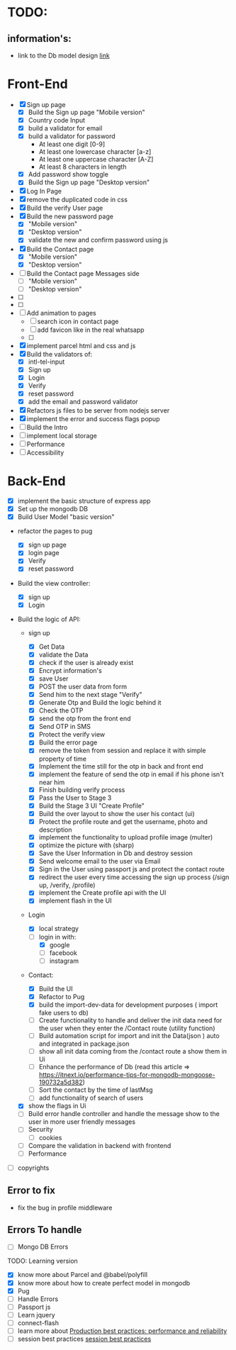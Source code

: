 # TODO:

## information's:

- link to the Db model design [link](https://drawsql.app/aa-12/diagrams/whatsapp)

# Front-End

- [x] Sign up page
  - [x] Build the Sign up page "Mobile version"
  - [x] Country code Input
  - [x] build a validator for email
  - [x] build a validator for password
    - At least one digit [0-9]
    - At least one lowercase character [a-z]
    - At least one uppercase character [A-Z]
    - At least 8 characters in length
  - [x] Add password show toggle
  - [x] Build the Sign up page "Desktop version"
- [x] Log In Page
- [x] remove the duplicated code in css
- [x] Build the verify User page
- [x] Build the new password page
  - [x] "Mobile version"
  - [x] "Desktop version"
  - [x] validate the new and confirm password using js
- [x] Build the Contact page
  - [x] "Mobile version"
  - [x] "Desktop version"
- [ ] Build the Contact page Messages side
  - [ ] "Mobile version"
  - [ ] "Desktop version"
- [ ]
- [ ]
- [ ] Add animation to pages
  - [ ] search icon in contact page
  - [ ] add favicon like in the real whatsapp
  - [ ]
- [x] implement parcel html and css and js
- [x] Build the validators of:
  - [x] intl-tel-input
  - [x] Sign up
  - [x] Login
  - [x] Verify
  - [x] reset password
  - [x] add the email and password validator
- [x] Refactors js files to be server from nodejs server
- [x] implement the error and success flags popup
- [ ] Build the Intro
- [ ] implement local storage
- [ ] Performance
- [ ] Accessibility

# Back-End

- [x] implement the basic structure of express app
- [x] Set up the mongodb DB
- [x] Build User Model "basic version"
- refactor the pages to pug
  - [x] sign up page
  - [x] login page
  - [x] Verify
  - [x] reset password
- Build the view controller:
  - [x] sign up
  - [x] Login
- Build the logic of API:

  - sign up
    - [x] Get Data
    - [x] validate the Data
    - [x] check if the user is already exist
    - [x] Encrypt information's
    - [x] save User
    - [x] POST the user data from form
    - [x] Send him to the next stage "Verify"
    - [x] Generate Otp and Build the logic behind it
    - [x] Check the OTP
    - [x] send the otp from the front end
    - [x] Send OTP in SMS
    - [x] Protect the verify view
    - [x] Build the error page
    - [x] remove the token from session and replace it with simple property of time
    - [x] Implement the time still for the otp in back and front end
    - [x] implement the feature of send the otp in email if his phone isn't near him
    - [x] Finish building verify process
    - [x] Pass the User to Stage 3
    - [x] Build the Stage 3 UI "Create Profile"
    - [x] Build the over layout to show the user his contact (ui)
    - [x] Protect the profile route and get the username, photo and description
    - [x] implement the functionality to upload profile image (multer)
    - [x] optimize the picture with (sharp)
    - [x] Save the User Information in Db and destroy session
    - [x] Send welcome email to the user via Email
    - [x] Sign in the User using passport js and protect the contact route
    - [x] redirect the user every time accessing the sign up process (/sign up, /verify, /profile)
    - [x] implement the Create profile api with the UI
    - [x] implement flash in the UI
  - Login
    - [x] local strategy
    - [ ] login in with:
      - [x] google
      - [ ] facebook
      - [ ] instagram
  - Contact:

    - [x] Build the UI
    - [x] Refactor to Pug
    - [x] build the import-dev-data for development purposes ( import fake users to db)
    - [ ] Create functionality to handle and deliver the init data need for the user when they enter the /Contact route (utility function)
    - [ ] Build automation script for import and init the Data(json ) auto and integrated in package.json
    - [ ] show all init data coming from the /contact route a show them in Ui
    - [ ] Enhance the performance of Db (read this article => https://itnext.io/performance-tips-for-mongodb-mongoose-190732a5d382)
    - [ ] Sort the contact by the time of lastMsg
    - [ ] add functionality of search of users

  - [x] show the flags in Ui
  - [ ] Build error handle controller and handle the message show to the user in more user friendly messages
  - [ ] Security
    - [ ] cookies
  - [ ] Compare the validation in backend with frontend
  - [ ] Performance

- [ ] copyrights

## Error to fix

- fix the bug in profile middleware

## Errors To handle

- [ ] Mongo DB Errors

TODO: Learning version

- [x] know more about Parcel and @babel/polyfill
- [x] know more about how to create perfect model in mongodb
- [x] Pug
- [ ] Handle Errors
- [ ] Passport js
- [ ] Learn jquery
- [ ] connect-flash
- [ ] learn more about [Production best practices: performance and reliability]("https://expressjs.com/th/advanced/best-practice-performance.html")
- [ ] session best practices [session best practices]("https://blog.jscrambler.com/best-practices-for-secure-session-management-in-node/")
